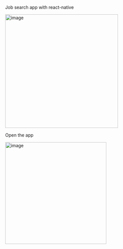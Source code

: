 Job search app with react-native

<img width="359" alt="image" src="https://github.com/eefe1/react-native-jobs/assets/47719196/dd863e13-039a-4969-a4c4-be1ec89509d6">


Open the app

<img width="322" alt="image" src="https://github.com/eefe1/react-native-jobs/assets/47719196/9dc1de34-7a49-4fb9-9c29-42f7973c253c">

